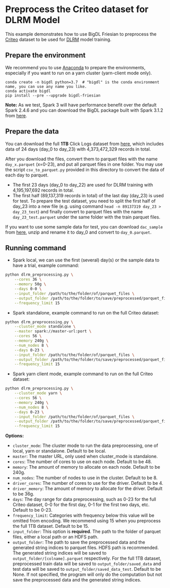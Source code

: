 # Preprocess the Criteo dataset for DLRM Model
This example demonstrates how to use BigDL Friesian to preprocess the 
[Criteo](https://ailab.criteo.com/download-criteo-1tb-click-logs-dataset/) dataset to be used for [DLRM](https://arxiv.org/abs/1906.00091) model training.

## Prepare the environment
We recommend you to use [Anaconda](https://www.anaconda.com/distribution/#linux) to prepare the environments, especially if you want to run on a yarn cluster (yarn-client mode only).
```
conda create -n bigdl python=3.7  # "bigdl" is the conda environment name, you can use any name you like.
conda activate bigdl
pip install --pre --upgrade bigdl-friesian
```

__Note:__ As we test, Spark 3 will have performance benefit over the default Spark 2.4.6 and you can download the BigDL package built with Spark 3.1.2 from [here](https://sourceforge.net/projects/analytics-zoo/files/friesian-py-spark3/).

## Prepare the data
You can download the full __1TB__ Click Logs dataset from [here](https://ailab.criteo.com/download-criteo-1tb-click-logs-dataset/), which includes data of 24 days (day_0 to day_23) with 4,373,472,329 records in total.

After you download the files, convert them to parquet files with the name `day_x.parquet` (x=0-23), and put all parquet files in one folder. You may use the script `csv_to_parquet.py` provided in this directory to convert the data of each day to parquet.
- The first 23 days (day_0 to day_22) are used for DLRM training with 4,195,197,692 records in total.
- The first half (89,137,319 records in total) of the last day (day_23) is used for test. To prepare the test dataset, you need to split the first half of day_23 into a new file (e.g. using command `head -n 89137319 day_23 > day_23_test`) and finally convert to parquet files with the name `day_23_test.parquet` under the same folder with the train parquet files.

If you want to use some sample data for test, you can download `dac_sample` from [here](https://labs.criteo.com/2014/02/download-dataset/), unzip and rename it to day_0 and convert to `day_0.parquet`.

## Running command
* Spark local, we can use the first (several) day(s) or the sample data to have a trial, example command:
```bash
python dlrm_preprocessing.py \
    --cores 36 \
    --memory 50g \
    --days 0-0 \
    --input_folder /path/to/the/folder/of/parquet_files \
    --output_folder /path/to/the/folder/to/save/preprocessed/parquet_files/and/string_index \
    --frequency_limit 15
```

* Spark standalone, example command to run on the full Criteo dataset:
```bash
python dlrm_preprocessing.py \
    --cluster_mode standalone \
    --master spark://master-url:port \
    --cores 56 \
    --memory 240g \
    --num_nodes 8 \
    --days 0-23 \
    --input_folder /path/to/the/folder/of/parquet_files \
    --output_folder /path/to/the/folder/to/save/preprocessed/parquet_files/and/string_index \
    --frequency_limit 15
```

* Spark yarn client mode, example command to run on the full Criteo dataset:
```bash
python dlrm_preprocessing.py \
    --cluster_mode yarn \
    --cores 56 \
    --memory 240g \
    --num_nodes 8 \
    --days 0-23 \
    --input_folder /path/to/the/folder/of/parquet_files \
    --output_folder /path/to/the/folder/to/save/preprocessed/parquet_files/and/string_index \
    --frequency_limit 15
```

__Options:__
* `cluster_mode`: The cluster mode to run the data preprocessing, one of local, yarn or standalone. Default to be local.
* `master`: The master URL, only used when cluster_mode is standalone.
* `cores`: The number of cores to use on each node. Default to be 48.
* `memory`: The amount of memory to allocate on each node. Default to be 240g.
* `num_nodes`: The number of nodes to use in the cluster. Default to be 8.
* `driver_cores`: The number of cores to use for the driver. Default to be 4.
* `driver_memory`: The amount of memory to allocate for the driver. Default to be 36g.
* `days`: The day range for data preprocessing, such as 0-23 for the full Criteo dataset, 0-0 for the first day, 0-1 for the first two days, etc. Default to be 0-23.
* `frequency_limit`: Categories with frequency below this value will be omitted from encoding. We recommend using 15 when you preprocess the full 1TB dataset. Default to be 15.
* `input_folder`: This option is __required__. The path to the folder of parquet files, either a local path or an HDFS path.
* `output_folder`: The path to save the preprocessed data and the generated string indices to parquet files. HDFS path is recommended. 
The generated string indices will be saved to `output_folder/[colname].parquet` respectively. For the full 1TB dataset, preprocessed train data 
will be saved to `output_folder/saved_data` and test data will be saved to `output_folder/saved_data_test`. Default to be None. If not specified, the program will only do the computation but not save the preprocessed data and the generated string indices.
